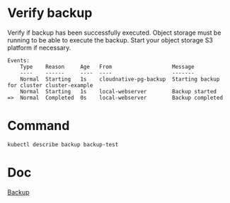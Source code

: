 
# Verify backup

Verify if backup has been successfully executed.
Object storage must be running to be able to execute
the backup.
Start your object storage S3 platform if necessary.
```
Events:
    Type    Reason     Age   From                   Message
    ----    ------     ----  ----                   -------
    Normal  Starting   1s    cloudnative-pg-backup  Starting backup for cluster cluster-example
    Normal  Starting   1s    local-webserver        Backup started
=>  Normal  Completed  0s    local-webserver        Backup completed
```

# Command
```
kubectl describe backup backup-test
```

# Doc

[Backup](https://cloudnative-pg.io/documentation/1.25/backup/)

